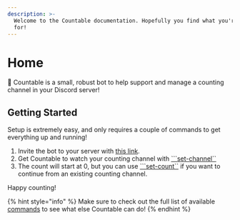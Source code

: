 ```yaml
---
description: >-
  Welcome to the Countable documentation. Hopefully you find what you're looking
  for!
---
```


# Home

🤖 Countable is a small, robust bot to help support and manage a counting channel in your Discord server!

## Getting Started

Setup is extremely easy, and only requires a couple of commands to get everything up and running!

1. Invite the bot to your server with [this link](https://invite.countable.cc).
2. Get Countable to watch your counting channel with [```set-channel``](commands.md#set-channel)
3. The count will start at 0, but you can use [```set-count``](commands.md#set-count) if you want to continue from an existing counting channel.

Happy counting!

{% hint style="info" %}
Make sure to check out the full list of available [commands](commands.md) to see what else Countable can do!
{% endhint %}

